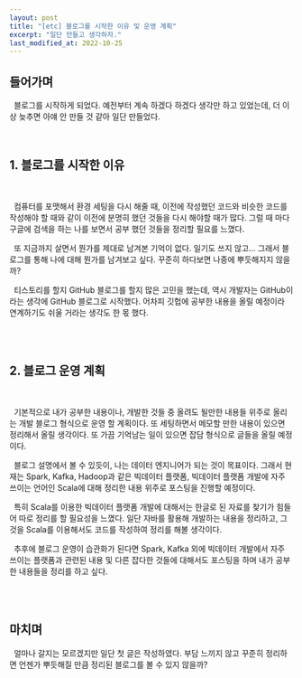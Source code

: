 ```yaml
---
layout: post
title: "[etc] 블로그를 시작한 이유 및 운영 계획"
excerpt: "일단 만들고 생각하자."
last_modified_at: 2022-10-25
---
```


## 들어가며

&nbsp;&nbsp;블로그를 시작하게 되었다. 예전부터 계속 하겠다 하겠다 생각만 하고 있었는데, 더 이상 늦추면 아얘 안 만들 것 같아 일단 만들었다.

<br/>

## 1. 블로그를 시작한 이유

<br/>

&nbsp;&nbsp;컴퓨터를 포맷해서 환경 세팅을 다시 해줄 때, 이전에 작성했던 코드와 비슷한 코드를 작성해야 할 때와 같이 이전에 분명히 했던 것들을 다시 해야할 때가 많다. 그럴 때 마다 구글에 검색을 하는 나를 보면서 공부 했던 것들을 정리할 필요를 느꼈다. 

&nbsp;&nbsp;또 지금까지 살면서 뭔가를 제대로 남겨본 기억이 없다. 일기도 쓰지 않고... 그래서 블로그를 통해 나에 대해 뭔가를 남겨보고 싶다. 꾸준히 하다보면 나중에 뿌듯해지지 않을까?

&nbsp;&nbsp;티스토리를 할지 GitHub 블로그를 할지 많은 고민을 했는데, 역시 개발자는 GitHub이라는 생각에 GitHub 블로그로 시작했다. 어차피 깃헙에 공부한 내용을 올릴 예정이라 연계하기도 쉬울 거라는 생각도 한 몫 했다.

<br/><br/>

## 2. 블로그 운영 계획

<br/>

&nbsp;&nbsp;기본적으로 내가 공부한 내용이나, 개발한 것들 중 올려도 될만한 내용들 위주로 올리는 개발 블로그 형식으로 운영 할 계획이다. 또 세팅하면서 메모할 만한 내용이 있으면 정리해서 올릴 생각이다. 또 가끔 기억남는 일이 있으면 잡담 형식으로 글들을 올릴 예정이다.

&nbsp;&nbsp;블로그 설명에서 볼 수 있듯이, 나는 데이터 엔지니어가 되는 것이 목표이다. 그래서 현재는 Spark, Kafka, Hadoop과 같은 빅데이터 플랫폼, 빅데이터 플랫폼 개발에 자주 쓰이는 언어인 Scala에 대해 정리한 내용 위주로 포스팅을 진행할 예정이다.

&nbsp;&nbsp;특히 Scala를 이용한 빅데이터 플랫폼 개발에 대해서는 한글로 된 자료를 찾기가 힘들어 따로 정리를 할 필요성을 느꼈다. 일단 자바를 활용해 개발하는 내용을 정리하고, 그것을 Scala를 이용해서도 코드를 작성하여 정리를 해볼 생각이다.

&nbsp;&nbsp;추후에 블로그 운영이 습관화가 된다면 Spark, Kafka 외에 빅데이터 개발에서 자주 쓰이는 플랫폼과 관련된 내용 및 다른 잡다한 것들에 대해서도 포스팅을 하며 내가 공부한 내용들을 정리를 하고 싶다.

<br/><br/>

## 마치며

&nbsp;&nbsp;얼마나 갈지는 모르겠지만 일단 첫 글은 작성하였다. 부담 느끼지 않고 꾸준히 정리하면 언젠가 뿌듯해질 만큼 정리된 블로그를 볼 수 있지 않을까?
